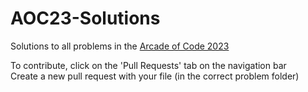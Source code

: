 # AOC23-Solutions
Solutions to all problems in the [Arcade of Code 2023](https://arcade.buckeyecode.club)

To contribute, click on the 'Pull Requests' tab on the navigation bar<br>
Create a new pull request with your file (in the correct problem folder)
